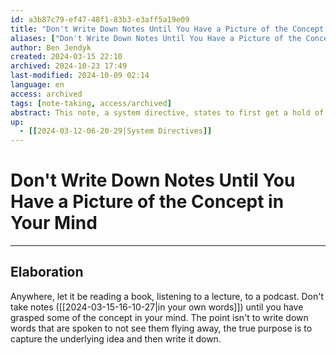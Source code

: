 ```yaml
---
id: a3b87c79-ef47-48f1-83b3-e3aff5a19e09
title: "Don't Write Down Notes Until You Have a Picture of the Concept in Your Mind"
aliases: ["Don't Write Down Notes Until You Have a Picture of the Concept in Your Mind"]
author: Ben Jendyk
created: 2024-03-15 22:10
archived: 2024-10-23 17:49
last-modified: 2024-10-09 02:14
language: en
access: archived
tags: [note-taking, access/archived]
abstract: This note, a system directive, states to first get a hold of the conveyed concept (when reading a book listening to a lecture, or a podcast) in your mind, and then progress to note-taking, instead of mindlessly scribbling down words that get thrown at you.
up:
  - [[2024-03-12-06-20-29|System Directives]]
---
```


# Don't Write Down Notes Until You Have a Picture of the Concept in Your Mind

--- 

## Elaboration

Anywhere, let it be reading a book, listening to a lecture, to a podcast. Don't take notes ([[2024-03-15-16-10-27|in your own words]]) until you have grasped some of the concept in your mind. The point isn't to write down words that are spoken to not see them flying away, the true purpose is to capture the underlying idea and then write it down.
